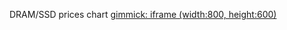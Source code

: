 DRAM/SSD prices chart
[gimmick: iframe (width:800, height:600)](https://plot.mhzed.com/#/https://mhzed.com/data/dram-prices-plot.json)

